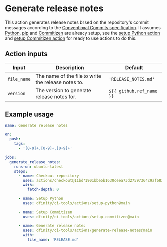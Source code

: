# Generate release notes

This action generates release notes based on the repository's commit messages according to the [Conventional Commits specification](https://www.conventionalcommits.org/en/v1.0.0/). It assumes [Python](https://www.python.org/), [pip](https://pip.pypa.io/en/stable/) and [Commitizen](https://commitizen-tools.github.io/commitizen/) are already setup, see the [setup Python action](../setup-python/README.md) and [setup Commitizen action](../setup-commitizen/README.md) for ready to use actions to do this.

## Action inputs

| Input       | Description                                         | Default                  |
| ----------- | --------------------------------------------------- | ------------------------ |
| `file_name` | The name of the file to write the release notes to. | `'RELEASE_NOTES.md'`     |
| `version`   | The version to generate release notes for.          | `${{ github.ref_name }}` |

## Example usage

```yaml
name: Generate release notes

on:
  push:
    tags:
      - '[0-9]+.[0-9]+.[0-9]+'

jobs:
  generate_release_notes:
    runs-on: ubuntu-latest
    steps:
      - name: Checkout repository
        uses: actions/checkout@11bd71901bbe5b1630ceea73d27597364c9af683 # v4.2.2
        with:
          fetch-depth: 0

      - name: Setup Python
        uses: dfinity/ci-tools/actions/setup-python@main

      - name: Setup Commitizen
        uses: dfinity/ci-tools/actions/setup-commitizen@main

      - name: Generate release notes
        uses: dfinity/ci-tools/actions/generate-release-notes@main
        with:
          file_name: 'RELEASE.md'
```
